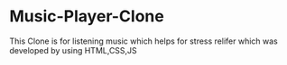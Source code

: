 # Music-Player-Clone
This Clone is for listening music which helps for stress relifer which was developed by using HTML,CSS,JS 
